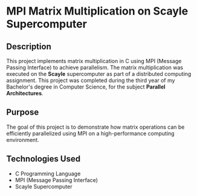 # MPI Matrix Multiplication on Scayle Supercomputer

## Description
This project implements matrix multiplication in C using MPI (Message Passing Interface) to achieve parallelism. The matrix multiplication was executed on the **Scayle** supercomputer as part of a distributed computing assignment.
This project was completed during the third year of my Bachelor's degree in Computer Science, for the subject **Parallel Architectures**.


## Purpose
The goal of this project is to demonstrate how matrix operations can be efficiently parallelized using MPI on a high-performance computing environment.

## Technologies Used
- C Programming Language
- MPI (Message Passing Interface)
- Scayle Supercomputer
